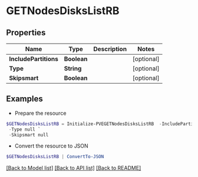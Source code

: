 # GETNodesDisksListRB
## Properties

Name | Type | Description | Notes
------------ | ------------- | ------------- | -------------
**IncludePartitions** | **Boolean** |  | [optional] 
**Type** | **String** |  | [optional] 
**Skipsmart** | **Boolean** |  | [optional] 

## Examples

- Prepare the resource
```powershell
$GETNodesDisksListRB = Initialize-PVEGETNodesDisksListRB  -IncludePartitions null `
 -Type null `
 -Skipsmart null
```

- Convert the resource to JSON
```powershell
$GETNodesDisksListRB | ConvertTo-JSON
```

[[Back to Model list]](../README.md#documentation-for-models) [[Back to API list]](../README.md#documentation-for-api-endpoints) [[Back to README]](../README.md)

